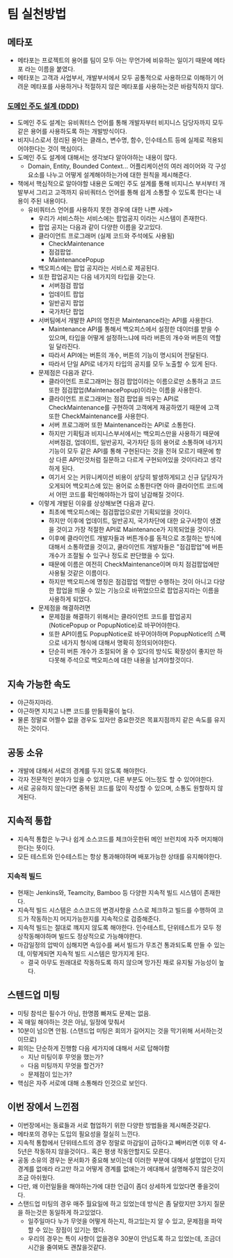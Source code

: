 # 팀 실천방법

## 메타포
- 메타포는 프로젝트의 용어를 팀이 모두 아는 무언가에 비유하는 일이기 때문에 메타포 라는 이름을 붙였다.
- 메타포는 고객과 사업부서, 개발부서에서 모두 공통적으로 사용하므로 이해하기 어려운 메타포를 사용하거나 적절하지 않은 메타포를 사용하는것은 바람직하지 않다.
### [도메인 주도 설계 (DDD)](https://en.wikipedia.org/wiki/Domain-driven_design)
- 도메인 주도 설계는 유비쿼터스 언어를 통해 개발자부터 비지니스 담당자까지 모두 같은 용어를 사용하도록 하는 개발방식이다.
- 비지니스로서 정리된 용어는 클래스, 변수명, 함수, 인수테스트 등에 실제로 적용되어야한다는 것이 핵심이다.
- 도메인 주도 설계에 대해서는 생각보다 알아야하는 내용이 많다.
    - Domain, Entity, Bounded Context... 어플리케이션의 여러 레이어와 각 구성요소를 나누고 어떻게 설계해야하는가에 대한 원칙을 제시해준다.
- 책에서 핵심적으로 알아야할 내용은 도메인 주도 설계를 통해 비지니스 부서부터 개발부서 그리고 고객까지 유비쿼터스 언어를 통해 쉽게 소통할 수 있도록 한다는 내용이 주된 내용이다.
    - 유비쿼터스 언어를 사용하지 못한 경우에 대한 나쁜 사례>
        - 우리가 서비스하는 서비스에는 팝업공지 이라는 시스템이 존재한다.
        - 팝업 공지는 다음과 같이 다양한 이름을 갖고있다.
        - 클라이언트 프로그래머 (실제 코드와 주석에도 사용됨)
            - CheckMaintenance
            - 점검팝업.
            - MaintenancePopup
        - 백오피스에는 팝업 공지라는 서비스로 제공된다.
        - 또한 팝업공지는 다음 네가지의 타입을 갖는다.
            - 서버점검 팝업
            - 업데이트 팝업
            - 일반공지 팝업
            - 국가차단 팝업
        - 서버팀에서 개발한 API의 명친은 Maintenance라는 API를 사용한다.
            - Maintenance API를 통해서 백오피스에서 설정한 데이터를 받을 수 있으며, 타입을 어떻게 설정하느냐에 따라 버튼의 개수와 버튼의 역할일 달라진다.
            - 따라서 API에는 버튼의 개수, 버튼의 기능이 명시되어 전달된다.
            - 따라서 단일 API로 네가지 타입의 공지를 모두 노출할 수 있게 된다.
        - 문제점은 다음과 같다.
            - 클라이언트 프로그래머는 점검 팝업이라는 이름으로만 소통하고 코드 또한 점검팝업(MaintenacePopup)이라는 이름을 사용한다.
            - 클라이언트 프로그래머는 점검 팝업을 띄우는 API로 CheckMaintenance를 구현하여 고객에게 재공하였기 때문에 고객 또한 CheckMaintenance를 사용한다.
            - 서버 프로그래머 또한 Maintenance라는 API로 소통한다.
            - 하지만 기획팀과 비지니스부서에서는 백오피스만을 사용하기 때문에 서버점검, 업데이트, 일반공지, 국가차단 등의 용어로 소통하며 네가지 기능이 모두 같은 API를 통해 구현된다는 것을 전혀 모르기 때문에 항상 다른 API인것처럼 질문하고 다르게 구현되어있을 것이다라고 생각하게 된다.
            - 여기서 오는 커뮤니케이션 비용이 상당히 발생하게되고 신규 담당자가 오게되어 백오피스에 있는 용어로 소통한다면 아마 클라이언트 코드에서 어떤 코드를 확인해야하는가 많이 남감해질 것이다.
        - 이렇게 개발된 이유를 상상해보면 다음과 같다.
            - 최초에 백오피스에는 점검팝업으로만 기획되었을 것이다.
            - 하지만 이후에 업데이트, 일반공지, 국가차단에 대한 요구사항이 생겼을 것이고 가장 적절한 API로 Maintenance가 지목되었을 것이다.
            - 이후에 클라이언트 개발자들과 버튼개수를 동적으로 조절하는 방식에 대해서 소통하였을 것이고, 쿨라이언트 개발자들은 "점검팝업"에 버튼 개수가 조절될 수 있구나 정도로 판단했을 수 있다.
            - 때문에 이름은 여전히 CheckMaintenance이며 마치 점검팝업에만 사용될 것같은 이름이다.
            - 하지만 백오피스에 명칭은 점검팝업 역할만 수행하는 것이 아니고 다양한 팝업을 띄울 수 있는 기능으로 바뀌었으므로 팝업공지라는 이름을 사용하게 되었다.
        - 문제점을 해결하려면
            - 문제점을 해결하기 위해서는 클라이언트 코드를 팝업공지(NoticePopup or PopupNotice)로 바꾸어야한다.
            - 또한 API이름도 PopupNotice로 바꾸어야하며 PopupNotice의 스팩으로 네가지 형식에 대해서 명확히 정의되어야한다.
            - 단순히 버튼 개수가 조절되어 올 수 있다의 방식도 확장성이 좋지만 하다못해 주석으로 백오피스에 대한 내용을 남겨야할것이다.

## 지속 가능한 속도
- 야근하지마라.
- 야근하면 지치고 나쁜 코드를 만들확율이 높다.
- 물론 정말로 어쩔수 없을 경우도 있자만 중요한것은 목표지점까지 같은 속도를 유지하는 것이다.

## 공동 소유
- 개발에 대해서 서로의 경계를 두지 않도록 해야한다.
- 각자 전문적인 분야가 있을 수 있지만, 다른 부분도 어느정도 할 수 있어야한다.
- 서로 공유하지 않는다면 중복된 코드를 많이 작성할 수 있으며, 소통도 원할하지 않게된다.

## 지속적 통합
- 지속적 통합은 누구나 쉽게 소스코드를 체크아웃한뒤 메인 브런치에 자주 머지해야한다는 뜻이다.
- 모든 테스트와 인수테스트는 항상 통과해야하며 배포가능한 상태를 유지해야한다.

### 지속적 빌드
- 현재는 Jenkins와, Teamcity, Bamboo 등 다양한 지속적 빌드 시스템이 존재한다.
- 지속적 빌드 시스템은 소스코드의 변경사항을 스스로 체크하고 빌드를 수행하여 코드가 작동하는지 머지가능한지를 지속적으로 검증해준다.
- 지속적 빌드는 절대로 꺠지지 않도록 해야한다. 인수테스트, 단위테스트가 모두 정상작동해야하며 빌드도 정상적으로 가능해야한다.
- 마감일정의 압박이 심해지면 속임수를 써서 빌드가 무조건 통과되도록 만들 수 있는데, 이렇게되면 지속적 빌드 시스템은 망가지게 된다.
    - 결국 아무도 원래대로 작동하도록 하지 않으며 망가진 채로 유지될 가능성이 높다.

## 스텐드업 미팅
- 미팅 참석은 필수가 아님, 한명쯤 빠져도 문제는 없음.
- 꼭 매일 해야하는 것은 아님, 일정에 맞춰서
- 10분이 넘으면 안됨. (스텐드업 미팅은 회의가 길어지는 것을 막기위해 서서하는것 이므로)
- 회의는 단순하게 진행함 다음 세가지에 대해서 서로 답해야함
    - 지난 미팅이후 무엇을 했는가?
    - 다음 미팅까지 무엇을 할건가?
    - 문제점이 있는가?
- 핵심은 자주 서로에 대해 소통해라 인것으로 보인다.

## 이번 장에서 느낀점
- 이번장에서는 동료들과 서로 협업하기 위한 다양한 방법들을 제시해준것같다.
- 메타포의 경우는 도입의 필요성을 절실히 느낀다.
- 지속적 통합에서 단위테스트의 경우 정말로 마감일이 급하다고 빼버리면 이후 약 4-5년은 작동하지 않을것이다.. 혹은 평생 작동안할지도 모른다.
- 공동 소유의 경우는 문서화가 중요해 보이는데 이러한 부분에 대해서 설명없이 단지 경계를 없애라 라고만 하고 어떻게 경계를 없애는가 에대해서 설명해주지 않은것이 조금 아쉬웠다.
- 다만, 왜 이런일들을 해야하는가에 대한 언급이 좀더 상세하게 있었다면 좋을것이다.
- 스탠드업 미팅의 경우 매주 월요일에 하고 있었는데 방식은 좀 달랐지만 3가지 질문을 하는것은 동일하게 하고있었다.
    - 일주일마다 누가 무엇을 어떻게 하는지, 하고있는지 알 수 있고, 문제점을 파악할 수 있는 장점이 있기는 했다.
    - 우리의 경우는 특이 사항이 없을경우 30분이 안넘도록 하고 있었는데, 조금더 시간을 줄여봐도 괜찮을것같다.